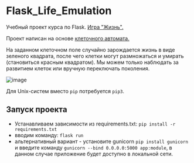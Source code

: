 # Flask_Life_Emulation
Учебный проект курса по Flask. [Игра "Жизнь".](https://ru.wikipedia.org/wiki/%D0%98%D0%B3%D1%80%D0%B0_%C2%AB%D0%96%D0%B8%D0%B7%D0%BD%D1%8C%C2%BB)

Проект написан на основе [клеточного автомата.](https://ru.wikipedia.org/wiki/%D0%9A%D0%BB%D0%B5%D1%82%D0%BE%D1%87%D0%BD%D1%8B%D0%B9_%D0%B0%D0%B2%D1%82%D0%BE%D0%BC%D0%B0%D1%82)

На заданном клеточном поле случайно зарождается жизнь в виде зеленого квадрата, после чего клетки могут размножаться и умирать (становиться красным квадратом).
Мы можем только наблюдать за развитием клеток или вручную переключать поколения.

![image](https://user-images.githubusercontent.com/84034483/189501231-a4558776-c509-4e3d-a364-9df3b94b086c.png)

Для Unix-систем вместо `pip` потребуется `pip3`.
## Запуск проекта
   - Устанавливаем зависимости из requirements.txt: `pip install -r requirements.txt`
   - вводим команду: `flask run`
   - альтернативный вариант - установите gunicorn `pip install gunicorn` и введите команду `gunicorn --bind 0.0.0.0:5000 app:module`, в данном случае приложение будет доступно в локальной сети.

